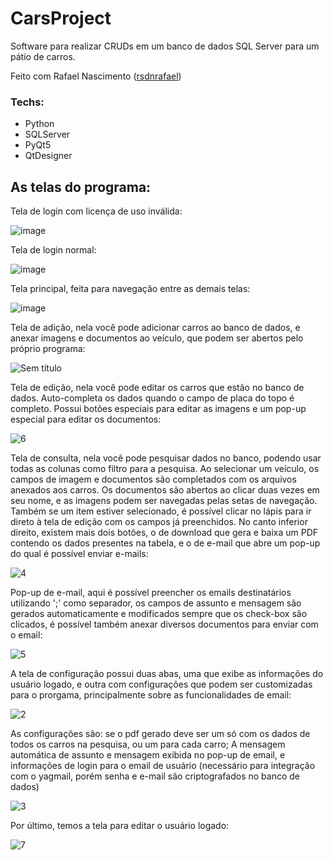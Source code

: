 # CarsProject
Software para realizar CRUDs em um banco de dados SQL Server para um pátio de carros.

Feito com Rafael Nascimento (<a href="https://github.com/rsdnrafael">rsdnrafael</a>)

### Techs:
<ul>
  <li>Python</li>
  <li>SQLServer</li>
  <li>PyQt5</li>
  <li>QtDesigner</li>  
</ul>

## As telas do programa:

Tela de login com licença de uso inválida:

![image](https://user-images.githubusercontent.com/92460628/156687620-5134011a-46cb-4feb-910b-1f23c5915b06.png)


Tela de login normal:

![image](https://user-images.githubusercontent.com/92460628/156687746-f5e95b08-c937-4a10-bb09-073dd45f479e.png)


Tela principal, feita para navegação entre as demais telas:

![image](https://user-images.githubusercontent.com/92460628/156687821-3dd2b4ad-ea6c-4b68-9989-3c72b249180a.png)


Tela de adição, nela você pode adicionar carros ao banco de dados, e anexar imagens e documentos ao veículo, que podem ser abertos pelo próprio programa:

![Sem título](https://user-images.githubusercontent.com/92460628/156691168-1b221110-e540-4167-bdc5-5f98fab24f5b.png)


Tela de edição, nela você pode editar os carros que estão no banco de dados. Auto-completa os dados quando o campo de placa do topo é completo. Possui botões especiais para editar as imagens e um pop-up especial para editar os documentos:

![6](https://user-images.githubusercontent.com/92460628/156691595-94348bc6-a1d2-44fe-87c9-e964b207b233.png)


Tela de consulta, nela você pode pesquisar dados no banco, podendo usar todas as colunas como filtro para a pesquisa. Ao selecionar um veículo, os campos de imagem e documentos são completados com os arquivos anexados aos carros. Os documentos são abertos ao clicar duas vezes em seu nome, e as imagens podem ser navegadas pelas setas de navegação. Também se um item estiver selecionado, é possível clicar no lápis para ir direto à tela de edição com os campos já preenchidos. No canto inferior direito, existem mais dois botôes, o de download que gera e baixa um PDF contendo os dados presentes na tabela, e o de e-mail que abre um pop-up do qual é possível enviar e-mails:

![4](https://user-images.githubusercontent.com/92460628/156690950-ec081b92-f7ba-4d1f-bccf-143e97436a59.png)


Pop-up de e-mail, aqui é possível preencher os emails destinatários utilizando ';' como separador, os campos de assunto e mensagem são gerados automaticamente e modificados sempre que os check-box são clicados, é possível também anexar diversos documentos para enviar com o email:

![5](https://user-images.githubusercontent.com/92460628/156692289-b767c2b5-729f-4905-97c4-f1d1f5dff964.png)


A tela de configuração possui duas abas, uma que exibe as informações do usuário logado, e outra com configurações que podem ser customizadas para o prorgama, principalmente sobre as funcionalidades de email:

![2](https://user-images.githubusercontent.com/92460628/156693099-2c2f3835-483d-40a8-ad72-f42eab216f9d.png)


As configurações são: se o pdf gerado deve ser um só com os dados de todos os carros na pesquisa, ou um para cada carro; A mensagem automática de assunto e mensagem exibida no pop-up de email, e informações de login para o email de usuário (necessário para integração com o yagmail, porém senha e e-mail são criptografados no banco de dados)

![3](https://user-images.githubusercontent.com/92460628/156693116-a1efb906-c887-4167-b5b7-5d3fc13afc52.png)


Por último, temos a tela para editar o usuário logado:

![7](https://user-images.githubusercontent.com/92460628/156693518-956514bd-0795-4ff8-9ad7-686db3a93340.png)


